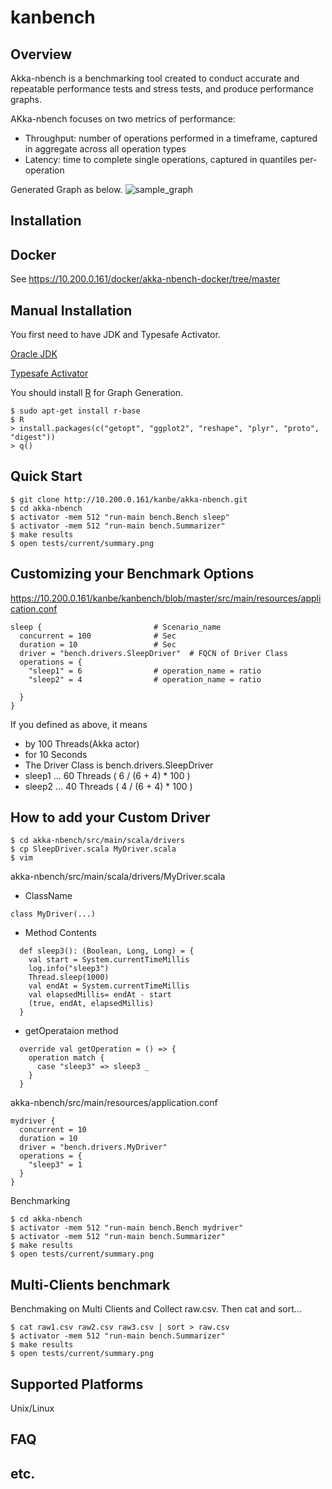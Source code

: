 
kanbench
========================================================

Overview
------------

Akka-nbench is a benchmarking tool created to conduct accurate and repeatable performance tests and stress tests, and produce performance graphs.

AKka-nbench focuses on two metrics of performance:

- Throughput: number of operations performed in a timeframe,
   captured in aggregate across all operation types
- Latency: time to complete single operations, captured in
 quantiles per-operation

Generated Graph as below.
![sample_graph](https://10.200.0.161/uploads/kanbe/kanbench/334ff69f71/sqs_putget_retention_c300_0.5kb_cpu85__4_6_20min.png)



Installation
------------

Docker
------------

See https://10.200.0.161/docker/akka-nbench-docker/tree/master


Manual Installation
------------

You first need to have JDK and Typesafe Activator.

[Oracle JDK](http://www.oracle.com/technetwork/java/javase/downloads/index.html)

[Typesafe Activator](https://typesafe.com/get-started)

You should install [R](http://www.r-project.org) for Graph Generation.

```shell
$ sudo apt-get install r-base
$ R
> install.packages(c("getopt", "ggplot2", "reshape", "plyr", "proto", "digest"))
> q()
```


Quick Start
-------------

```shell
$ git clone http://10.200.0.161/kanbe/akka-nbench.git
$ cd akka-nbench
$ activator -mem 512 "run-main bench.Bench sleep"
$ activator -mem 512 "run-main bench.Summarizer" 
$ make results
$ open tests/current/summary.png
```

Customizing your Benchmark Options
-------------

https://10.200.0.161/kanbe/kanbench/blob/master/src/main/resources/application.conf
```
sleep {                         # Scenario_name
  concurrent = 100              # Sec
  duration = 10                 # Sec
  driver = "bench.drivers.SleepDriver"  # FQCN of Driver Class
  operations = {
    "sleep1" = 6                # operation_name = ratio
    "sleep2" = 4                # operation_name = ratio

  }
}
```

If you defined as above, it means
-  by 100 Threads(Akka actor)
-  for 10 Seconds
-  The Driver Class is bench.drivers.SleepDriver
-  sleep1 ... 60 Threads ( 6 / (6 + 4) * 100 )
-  sleep2 ... 40 Threads ( 4 / (6 + 4) * 100 )

How to add your Custom Driver
-------------

```shell
$ cd akka-nbench/src/main/scala/drivers
$ cp SleepDriver.scala MyDriver.scala
$ vim
```

akka-nbench/src/main/scala/drivers/MyDriver.scala
- ClassName
```
class MyDriver(...)
```
- Method Contents
```
  def sleep3(): (Boolean, Long, Long) = {
    val start = System.currentTimeMillis
    log.info("sleep3")
    Thread.sleep(1000)
    val endAt = System.currentTimeMillis
    val elapsedMillis= endAt - start
    (true, endAt, elapsedMillis)
  }
```
- getOperataion method
```
  override val getOperation = () => {
    operation match {
      case "sleep3" => sleep3 _
    }
  }
```

akka-nbench/src/main/resources/application.conf

```
mydriver {
  concurrent = 10
  duration = 10
  driver = "bench.drivers.MyDriver"
  operations = {
    "sleep3" = 1
  }
}
```

Benchmarking
```shell
$ cd akka-nbench
$ activator -mem 512 "run-main bench.Bench mydriver"
$ activator -mem 512 "run-main bench.Summarizer"
$ make results
$ open tests/current/summary.png
```

Multi-Clients benchmark
-------------

Benchmaking on Multi Clients and Collect raw.csv.
Then cat and sort...

```shell
$ cat raw1.csv raw2.csv raw3.csv | sort > raw.csv
$ activator -mem 512 "run-main bench.Summarizer"
$ make results
$ open tests/current/summary.png
```



Supported Platforms
-------------------
Unix/Linux

FAQ
---

etc.
---

